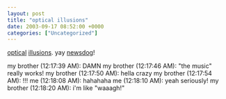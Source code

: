 ```yaml
---
layout: post
title: "optical illusions"
date: 2003-09-17 08:52:00 +0000
categories: ["Uncategorized"]
---
```


[optical](http://www-bcs.mit.edu/people/adelson/illusions_demos.html) [illusions](http://www.ritsumei.ac.jp/~akitaoka/saishin-e.html). yay [newsdog](http://ocf.berkeley.edu/~ajs)!

my brother (12:17:39 AM): DAMN
my brother (12:17:46 AM): "the music" really works!
my brother (12:17:50 AM): hella crazy
my brother (12:17:54 AM): !!!
me (12:18:08 AM): hahahaha
me (12:18:10 AM): yeah seriously!
my brother (12:18:20 AM): i'm like "waaagh!"